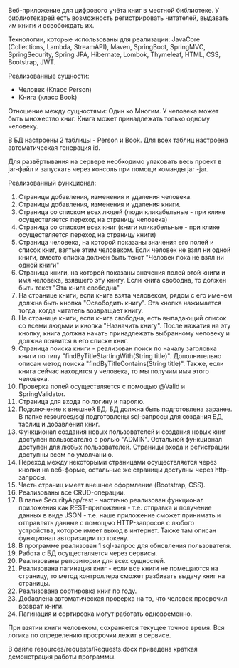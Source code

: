 Веб-приложение для цифрового учёта книг в местной библиотеке. У библиотекарей есть 
возможность регистрировать читателей, выдавать им книги и освобождать их.

Технологии, которые использованы для реализации: JavaCore (Collections, Lambda, StreamAPI), Maven, SpringBoot,
SpringMVC, SpringSecurity, Spring JPA, Hibernate, Lombok, Thymeleaf, HTML, CSS, Bootstrap, JWT.

Реализованные сущности:
- Человек (Класс Person)
- Книга (класс Book)

Отношение между сущностями: Один ко Многим. У человека может быть множество книг.
Книга может принадлежать только одному человеку.

В БД настроены 2 таблицы - Person и Book. Для всех таблиц настроена автоматическая генерация 
id.

Для развёртывания на сервере необходимо упаковать весь проект в jar-файл и запускать через консоль
при помощи команды jar -jar.

Реализованный функционал:
1) Страницы добавления, изменения и удаления человека.
2) Страницы добавления, изменения и удаления книги.
3) Страница со списком всех людей (люди кликабельные - при клике осуществляется переход на страницу человека)
4) Страница со списком всех книг (книги кликабельные - при клике осуществляется переход на страницу книги)
5) Страница человека, на которой показаны значения его полей и список книг, взятые этим человеком. Если человек не взял
ни одной книги, вместо списка должен быть текст "Человек пока не взял ни одной книги"
6) Страница книги, на которой показаны значения полей этой книги и имя человека, взявшего эту книгу. Если
книга свободна, то должен быть текст "Эта книга свободна"
7) На странице книги, если книга взята человеком, рядом с его именем должна быть кнопка "Освободить книгу". Эта
кнопка нажимается тогда, когда читатель возвращает книгу.
8) На странице книги, если книга свободна, есть выпадающий список со всеми людьми и кнопка "Назначить книгу".
После нажатия на эту кнопку, книга должна начать принадлежать выбранному человеку и должна появится в его списке
книг.
9) Страница поиска книги - реализован поиск по началу заголовка книги по типу "findByTitleStartingWith(String title)".
Дополнительно описан метод поиска "findByTitleContains(String title)". Также, если книга сейчас находится у человека,
то мы получим имя этого человека.
10) Проверка полей осуществляется с помощью @Valid и SpringValidator.
11) Страница для входа по логину и паролю.
12) Подключение к внешней БД. БД должна быть подготовлена заранее. В папке resources/sql подготовлены 
sql-запросы для создания БД, таблиц и добавления книг.
13) Функционал создания новых пользователей и создания новых книг доступен пользователю с ролью "ADMIN".
Остальной функционал доступен для любых пользователей. Страницы входа и регистрации доступны всем по умолчанию.
14) Переход между некоторыми страницами осуществляется через кнопки на веб-форме, остальные же страницы 
доступны через http-запросы. 
15) Часть страниц имеет внешнее оформление (Bootstrap, CSS).
16) Реализованы все CRUD-операции.
17) В папке SecurityApp/rest - частично реализован функционал приложения как REST-приложения - т.е. отправка
и получение данных в виде JSON - т.е. наше приложение сможет принимать и отправлять данные с помощью HTTP-запросов 
с любого устройства, которое имеет выход в интернет. Также там описан функционал авторизации по токену.
18) В программе реализован 1 sql-запрос для обновления пользователя.
19) Работа с БД осуществляется через сервисы.
20) Реализованы репозитории для всех сущностей.
21) Реализована пагинация книг - если все книги не помещаются на страницу, то метод контроллера сможет 
разбивать выдачу книг на страницы.
22) Реализована сортировка книг по году.
23) Добавлена автоматическая проверка на то, что человек просрочил возврат книги.
24) Пагинация и сортировка могут работать одновременно.

При взятии книги человеком, сохраняется текущее точное время. Вся логика по определению просрочки лежит в сервисе.

В файле resources/requests/Requests.docx приведена краткая демонстрация работы программы.
